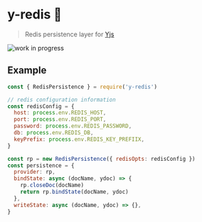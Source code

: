 # y-redis :elephant:
> Redis persistence layer for [Yjs](https://github.com/yjs/yjs)

![work in progress](https://cdn.pixabay.com/photo/2014/11/04/13/20/lego-516557_960_720.jpg)

## Example

```js
const { RedisPersistence } = require('y-redis')

// redis configuration information
const redisConfig = {
  host: process.env.REDIS_HOST,
  port: process.env.REDIS_PORT,
  password: process.env.REDIS_PASSWORD,
  db: process.env.REDIS_DB,
  keyPrefix: process.env.REDIS_KEY_PREFIIX,
}

const rp = new RedisPersistence({ redisOpts: redisConfig })
const persistence = {
  provider: rp,
  bindState: async (docName, ydoc) => {
    rp.closeDoc(docName)
    return rp.bindState(docName, ydoc)
  },
  writeState: async (docName, ydoc) => {},
}
```
